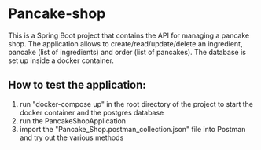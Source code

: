 # Pancake-shop

This is a Spring Boot project that contains the API for managing a pancake shop.
The application allows to create/read/update/delete an ingredient, pancake (list of ingredients) and order (list of pancakes).
The database is set up inside a docker container. 

## How to test the application:
1) run "docker-compose up" in the root directory of the project to start the docker container and the postgres database
2) run the PancakeShopApplication
3) import the "Pancake_Shop.postman_collection.json" file into Postman and try out the various methods
